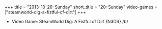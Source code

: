 +++
title = "2013-10-20: Sunday"
short_title = "20: Sunday"
video-games = ["steamworld-dig-a-fistful-of-dirt"]
+++


* Video Game: SteamWorld Dig: A Fistful of Dirt {N3DS} /b/
